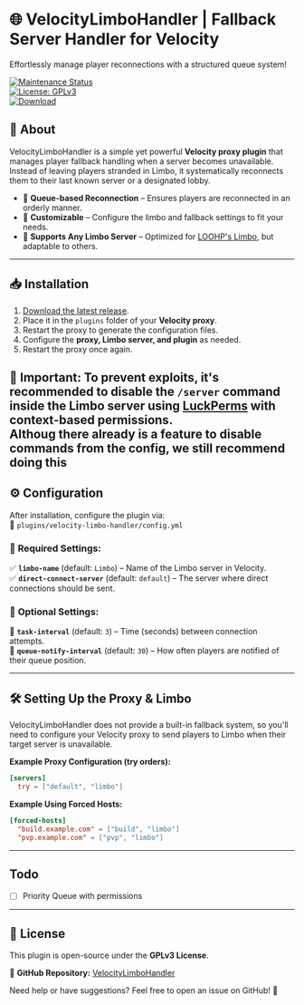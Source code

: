 # 🌐 VelocityLimboHandler | Fallback Server Handler for Velocity  
Effortlessly manage player reconnections with a structured queue system!  

[![Maintenance Status](https://img.shields.io/badge/maintenance-passively--maintained-yellowgreen.svg)](https://github.com/AkselGlyholt/velocity-limbo-handler)  
[![License: GPLv3](https://img.shields.io/badge/License-GPLv3-brightgreen)](https://github.com/AkselGlyholt/velocity-limbo-handler/blob/main/LICENSE)  
[![Download](https://img.shields.io/badge/Download-latest%20release-brightgreen)](https://github.com/AkselGlyholt/velocity-limbo-handler/releases/latest)  

## 🎯 About  
VelocityLimboHandler is a simple yet powerful **Velocity proxy plugin** that manages player fallback handling when a server becomes unavailable. Instead of leaving players stranded in Limbo, it systematically reconnects them to their last known server or a designated lobby.  

- 🔹 **Queue-based Reconnection** – Ensures players are reconnected in an orderly manner.  
- 🔹 **Customizable** – Configure the limbo and fallback settings to fit your needs.  
- 🔹 **Supports Any Limbo Server** – Optimized for [LOOHP's Limbo](https://github.com/LOOHP/Limbo), but adaptable to others.  

---

## 📥 Installation  
1. [Download the latest release](https://github.com/AkselGlyholt/velocity-limbo-handler/releases/latest).  
2. Place it in the `plugins` folder of your **Velocity proxy**.  
3. Restart the proxy to generate the configuration files.  
4. Configure the **proxy, Limbo server, and plugin** as needed.  
5. Restart the proxy once again.  

**🔹 Important:** To prevent exploits, it's recommended to disable the `/server` command inside the Limbo server using [LuckPerms](https://luckperms.net/) with **context-based permissions**.  
Althoug there already is a feature to disable commands from the config, we still recommend doing this
---

## ⚙️ Configuration  
After installation, configure the plugin via:  
📂 `plugins/velocity-limbo-handler/config.yml`  

### 🔹 **Required Settings:**  
✅ **`limbo-name`** (default: `Limbo`) – Name of the Limbo server in Velocity.  
✅ **`direct-connect-server`** (default: `default`) – The server where direct connections should be sent.  

### 🔹 **Optional Settings:**  
🔄 **`task-interval`** (default: `3`) – Time (seconds) between connection attempts.  
🔔 **`queue-notify-interval`** (default: `30`) – How often players are notified of their queue position.  

---

## 🛠️ Setting Up the Proxy & Limbo  
VelocityLimboHandler does not provide a built-in fallback system, so you'll need to configure your Velocity proxy to send players to Limbo when their target server is unavailable.  

**Example Proxy Configuration (try orders):**  
```toml
[servers]
  try = ["default", "limbo"]
```
  
**Example Using Forced Hosts:**  
```toml
[forced-hosts]
  "build.example.com" = ["build", "limbo"]
  "pvp.example.com" = ["pvp", "limbo"]
```

---

## Todo
* [ ] Priority Queue with permissions

---

## 📜 License  
This plugin is open-source under the **GPLv3 License**.  

🔗 **GitHub Repository:** [VelocityLimboHandler](https://github.com/AkselGlyholt/velocity-limbo-handler)  

Need help or have suggestions? Feel free to open an issue on GitHub! 🚀  
